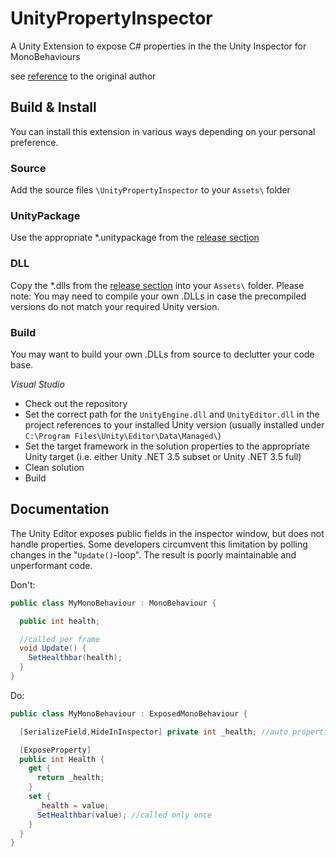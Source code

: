 # UnityPropertyInspector

A Unity Extension to expose C# properties in the the Unity Inspector for MonoBehaviours

see [reference](http://wiki.unity3d.com/index.php/Expose_properties_in_inspector) to the original author

## Build & Install

You can install this extension in various ways depending on your personal preference.

### Source

Add the source files `\UnityPropertyInspector` to your `Assets\` folder

### UnityPackage

Use the appropriate \*.unitypackage from the [release section](https://github.com/code-beans/UnityPropertyInspector/releases)

### DLL

Copy the \*.dlls from the [release section](https://github.com/code-beans/UnityPropertyInspector/releases) into your `Assets\` folder.
Please note: You may need to compile your own .DLLs in case the precompiled versions do not match your required Unity version.

### Build

You may want to build your own .DLLs from source to declutter your code base.    

*Visual Studio*

* Check out the repository
* Set the correct path for the `UnityEngine.dll` and `UnityEditor.dll` in the project references to your installed Unity version
(usually installed under `C:\Program Files\Unity\Editor\Data\Managed\`)
* Set the target framework in the solution properties to the appropriate Unity target (i.e. either Unity .NET 3.5 subset or Unity .NET 3.5 full)
* Clean solution
* Build

## Documentation

The Unity Editor exposes public fields in the inspector window, but does not handle properties.
Some developers circumvent this limitation by polling changes in the "`Update()`-loop". The result is poorly maintainable and unperformant code.

Don't:

```csharp
public class MyMonoBehaviour : MonoBehaviour {

  public int health;

  //called per frame
  void Update() {
    SetHealthbar(health);
  }
}
```

Do:

```csharp
public class MyMonoBehaviour : ExposedMonoBehaviour {

  [SerializeField,HideInInspector] private int _health; //auto properties are not serialized by unity! Use fields instead

  [ExposeProperty]
  public int Health {
    get {
      return _health;
    }
    set {
      _health = value;
      SetHealthbar(value); //called only once
    }
  }
}
```
